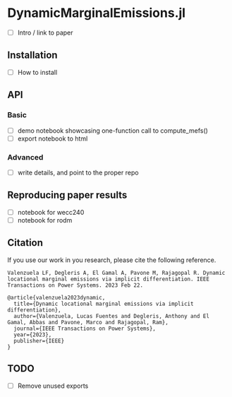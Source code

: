 # DynamicMarginalEmissions.jl

- [ ] Intro / link to paper

## Installation

- [ ] How to install

## API 

### Basic
- [ ] demo notebook showcasing one-function call to compute_mefs()
- [ ] export notebook to html

### Advanced
- [ ] write details, and point to the proper repo

## Reproducing paper results

- [ ] notebook for wecc240
- [ ] notebook for rodm 

## Citation

If you use our work in you research, please cite the following reference.

```
Valenzuela LF, Degleris A, El Gamal A, Pavone M, Rajagopal R. Dynamic locational marginal emissions via implicit differentiation. IEEE Transactions on Power Systems. 2023 Feb 22.
```

```
@article{valenzuela2023dynamic,
  title={Dynamic locational marginal emissions via implicit differentiation},
  author={Valenzuela, Lucas Fuentes and Degleris, Anthony and El Gamal, Abbas and Pavone, Marco and Rajagopal, Ram},
  journal={IEEE Transactions on Power Systems},
  year={2023},
  publisher={IEEE}
}
```

## TODO

- [ ] Remove unused exports